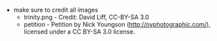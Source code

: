
- make sure to credit all images
  - trinity.png - Credit: David Liff, CC-BY-SA 3.0
  - petition -  Petition by Nick Youngson (http://nyphotographic.com/), licensed under a CC BY-SA 3.0 license.